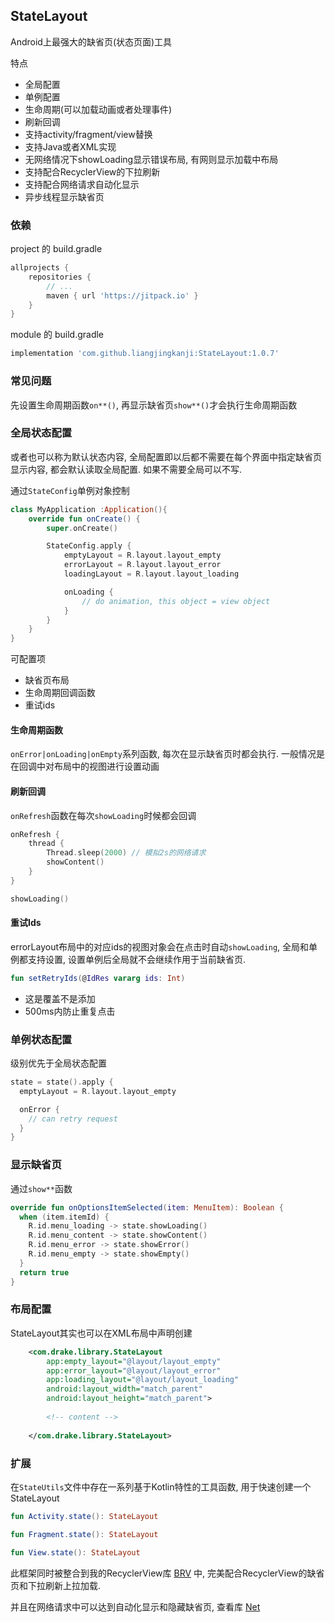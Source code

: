 ## StateLayout

Android上最强大的缺省页(状态页面)工具



特点

 * 全局配置
 * 单例配置
 * 生命周期(可以加载动画或者处理事件)
 * 刷新回调
 * 支持activity/fragment/view替换
 * 支持Java或者XML实现
 * 无网络情况下showLoading显示错误布局, 有网则显示加载中布局
 * 支持配合RecyclerView的下拉刷新
 * 支持配合网络请求自动化显示
 * 异步线程显示缺省页



### 依赖

project 的 build.gradle

```groovy
allprojects {
    repositories {
        // ...
        maven { url 'https://jitpack.io' }
    }
}
```



module 的 build.gradle

```groovy
implementation 'com.github.liangjingkanji:StateLayout:1.0.7'
```

### 常见问题

先设置生命周期函数`on**()`, 再显示缺省页`show**()`才会执行生命周期函数

### 全局状态配置

或者也可以称为默认状态内容, 全局配置即以后都不需要在每个界面中指定缺省页显示内容, 都会默认读取全局配置. 如果不需要全局可以不写.

通过`StateConfig`单例对象控制

```kotlin
class MyApplication :Application(){
    override fun onCreate() {
        super.onCreate()

        StateConfig.apply {
            emptyLayout = R.layout.layout_empty
            errorLayout = R.layout.layout_error
            loadingLayout = R.layout.layout_loading

            onLoading {
                // do animation, this object = view object
            }
        }
    }
}
```



可配置项

-   缺省页布局
-   生命周期回调函数
-   重试ids



#### 生命周期函数

`onError|onLoading|onEmpty`系列函数, 每次在显示缺省页时都会执行. 一般情况是在回调中对布局中的视图进行设置动画

#### 刷新回调

`onRefresh`函数在每次`showLoading`时候都会回调

```kotlin
onRefresh {
    thread {
        Thread.sleep(2000) // 模拟2s的网络请求
        showContent()
    }
}

showLoading()
```



#### 重试Ids

errorLayout布局中的对应ids的视图对象会在点击时自动`showLoading`, 全局和单例都支持设置, 设置单例后全局就不会继续作用于当前缺省页.

```kotlin
fun setRetryIds(@IdRes vararg ids: Int)
```

-   这是覆盖不是添加
-   500ms内防止重复点击



### 单例状态配置

级别优先于全局状态配置

```kotlin
state = state().apply {
  emptyLayout = R.layout.layout_empty

  onError {
    // can retry request
  }
}
```



### 显示缺省页

通过`show**`函数

```kotlin
override fun onOptionsItemSelected(item: MenuItem): Boolean {
  when (item.itemId) {
    R.id.menu_loading -> state.showLoading()
    R.id.menu_content -> state.showContent()
    R.id.menu_error -> state.showError()
    R.id.menu_empty -> state.showEmpty()
  }
  return true
}
```



### 布局配置

StateLayout其实也可以在XML布局中声明创建

```xml
    <com.drake.library.StateLayout
        app:empty_layout="@layout/layout_empty"
        app:error_layout="@layout/layout_error"
        app:loading_layout="@layout/layout_loading"
        android:layout_width="match_parent"
        android:layout_height="match_parent">
        
        <!-- content -->
        
    </com.drake.library.StateLayout>
```



### 扩展

在`StateUtils`文件中存在一系列基于Kotlin特性的工具函数, 用于快速创建一个StateLayout

```kotlin
fun Activity.state(): StateLayout

fun Fragment.state(): StateLayout

fun View.state(): StateLayout 
```



此框架同时被整合到我的RecyclerView库 [BRV](https://github.com/liangjingkanji/BRV) 中, 完美配合RecyclerView的缺省页和下拉刷新上拉加载. 

并且在网络请求中可以达到自动化显示和隐藏缺省页, 查看库 [Net](https://github.com/liangjingkanji/Net)

